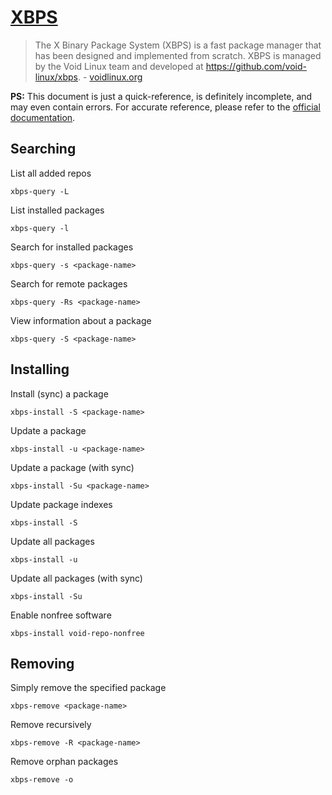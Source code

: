 # [XBPS](https://docs.voidlinux.org/xbps/index.html)

> The X Binary Package System (XBPS) is a fast package manager that has been designed and implemented from scratch. XBPS is managed by the Void Linux team and developed at https://github.com/void-linux/xbps. - [voidlinux.org](https://docs.voidlinux.org/xbps/index.html)

**PS:** This document is just a quick-reference, is definitely incomplete, and may even contain errors. For accurate reference, please refer to the [official documentation](https://docs.voidlinux.org/xbps/index.html).

## Searching

List all added repos

    xbps-query -L

List installed packages

    xbps-query -l
    
Search for installed packages

    xbps-query -s <package-name>
    
Search for remote packages

    xbps-query -Rs <package-name>
    
View information about a package

    xbps-query -S <package-name>

## Installing

Install (sync) a package

    xbps-install -S <package-name>

Update a package

    xbps-install -u <package-name>

Update a package (with sync)

    xbps-install -Su <package-name>

Update package indexes

    xbps-install -S

Update all packages

    xbps-install -u

Update all packages (with sync)

    xbps-install -Su

Enable nonfree software

    xbps-install void-repo-nonfree

## Removing

Simply remove the specified package

    xbps-remove <package-name>

Remove recursively

    xbps-remove -R <package-name>
    
Remove orphan packages

    xbps-remove -o
